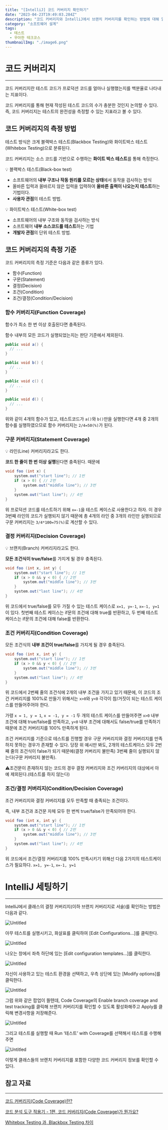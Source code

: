 ```yaml
---
title: "[IntelliJ] 코드 커버리지 확인하기"
date: "2023-04-23T19:49:03.284Z"
description: "코드 커버리지와 IntelliJ에서 브랜치 커버리지를 확인하는 방법에 대해 알아보자"
category: "소프트웨어 설계"
tags:
  - 테스트
  - 우아한 테크코스
thumbnailImg: "./image6.png"
---
```


# 코드 커버리지

---

코드 커버리지란 테스트 코드가 프로덕션 코드를 얼마나 실행했는지를 백분율로 나타내는 지표이다.

코드 커버리지를 통해 현재 작성된 테스트 코드의 수가 충분한 것인지 논의할 수 있다. 즉, 코드 커버리지는 테스트의 완전성을 측정할 수 있는 지표라고 볼 수 있다.

## 코드 커버리지의 측정 방법

테스트 방식은 크게 블랙박스 테스트(Blackbox Testing)와 화이트박스 테스트(Whitebox Testing)으로 분류된다.

코드 커버리지는 소스 코드를 기반으로 수행하는 **화이트 박스 테스트**를 통해 측정한다.

<aside>
💡 블랙박스 테스트(Black-box test)

</aside>

- 소프트웨어의 **내부 구조나 작동 원리를 모르는 상태**에서 동작을 검사하는 방식
- 올바른 입력과 올바르지 않은 입력을 입력하여 **올바른 출력이 나오는지 테스트**하는 기법이다.
- **사용자 관점**의 테스트 방법.

<aside>
💡 화이트박스 테스트(White-box test)

</aside>

- 소프트웨어의 내부 구조와 동작을 검사하는 방식
- 소프트웨어 **내부 소스코드를 테스트**하는 기법
- **개발자 관점**의 단위 테스트 방법.

## 코드 커버리지의 측정 기준

코드 커버리지의 측정 기준은 다음과 같은 종류가 있다.

- 함수(Function)
- 구문(Statement)
- 결정(Decision)
- 조건(Condition)
- 조건/결정(Condition/Decision)

### 함수 커버리지(Function Coverage)

함수가 최소 한 번 이상 호출된다면 충족된다.

함수 내부의 모든 코드가 실행되었는지는 판단 기준에서 제외된다.

```java
public void a() {
  // ...
}

public void b() {
  // ...
}

public void c() {
  // ...
}

public void d() {
  // ...
}
```

위와 같이 4개의 함수가 있고, 테스트코드가 `a()`와 `b()`만을 실행한다면 4개 중 2개의 함수를 실행하였으므로 함수 커버리지는 `2/4=50(%)`가 된다.

### 구문 커버리지(Statement Coverage)

<aside>
💡 라인(Line) 커버리지라고도 한다.

</aside>

**코드 한 줄이 한 번 이상 실행**된다면 충족된다. 때문에

```java
void foo (int x) {
    system.out("start line"); // 1번
    if (x > 0) { // 2번
        system.out("middle line"); // 3번
    }
    system.out("last line"); // 4번
}
```

위 프로덕션 코드를 테스트하기 위해 `x=-1`을 테스트 케이스로 사용한다고 하자. 이 경우 3번째 라인의 코드가 실행되지 않기 때문에 총 4개의 라인 중 3개의 라인만 실행되므로 구문 커버리지는 `3/4*100=75(%)`로 계산할 수 있다.

### 결정 커버리지(Decision Coverage)

<aside>
💡 브랜치(Branch) 커버리지라고도 한다.

</aside>

**모든 조건식이 true/false**를 가지게 될 경우 충족된다.

```java
void foo (int x, int y) {
    system.out("start line"); // 1번
    if (x > 0 && y < 0) { // 2번
        system.out("middle line"); // 3번
    }
    system.out("last line"); // 4번
}
```

위 코드에서 true/false를 모두 가질 수 있는 테스트 케이스로 `x=1, y=-1`, `x=-1, y=1`이 있다. 첫번째 테스트 케이스는 if문의 조건에 대해 true를 반환하고, 두 번째 테스트 케이스는 if문의 조건에 대해 false를 반환한다.

### 조건 커버리지(Condition Coverage)

모든 조건식의 **내부 조건이 true/false**를 가지게 될 경우 충족된다.

```java
void foo (int x, int y) {
    system.out("start line"); // 1번
    if (x > 0 && y < 0) { // 2번
        system.out("middle line"); // 3번
    }
    system.out("last line"); // 4번
}
```

위 코드에서 2번째 줄의 조건식에 2개의 내부 조건을 가지고 있기 때문에, 이 코드의 조건 커버리지를 100%로 만들기 위해서는 `x>0`와 `y<0` 각각이 참/거짓이 되는 테스트 케이스를 만들어주어야 한다.

가령 `x = 1, y = 1`, `x = -1, y = -1` 두 개의 테스트 케이스를 만들어주면 `x>0` 내부조건에 대해 true/false를 만족하고, `y<0` 내부 조건에 대해서도 false/true를 만족하기 때문에 조건 커버리지를 100% 만족하게 된다.

조건 커버리지를 기준으로 테스트를 진행할 경우 구문 커버리지와 결정 커버리지를 만족하지 못하는 경우가 존재할 수 있다. 당장 위 예시만 봐도, 2개의 테스트케이스 모두 2번째 줄의 조건식이 false가 되기 때문에(결정 커버리지 불만족) 3번째 줄이 실행되지 않는다(구문 커버리지 불만족).

⚠️조건문이 존재하지 않는 코드의 경우 결정 커버리지와 조건 커버리지의 대상에서 아예 제외된다.(테스트를 하지 않는다)

### 조건/결정 커버리지(Condition/Decision Coverage)

조건 커버리지와 결정 커버리지를 모두 만족할 때 충족되는 조건이다.

즉, 내부 조건과 조건문 자체 모두 한 번씩 true/false가 만족되어야 한다.

```java
void foo (int x, int y) {
    system.out("start line"); // 1번
    if (x > 0 && y < 0) { // 2번
        system.out("middle line"); // 3번
    }
    system.out("last line"); // 4번
}
```

위 코드에서 조건/결정 커버리지를 100% 만족시키기 위해선 다음 2가지의 테스트케이스가 필요하다. `x=1, y=-1`, `x=-1, y=1`

# IntelliJ 세팅하기

---

IntelliJ에서 클래스의 결정 커버리지(이하 브랜치 커버리지로 서술)를 확인하는 방법은 다음과 같다.

![Untitled](image.png)

아무 테스트를 실행시키고, 화살표를 클릭하여 [Edit Configurations…]를 클릭한다.

![Untitled](image2.png)

나오는 창에서 좌측 하단에 있는 [Edit configuration templates…]를 클릭한다.

![Untitled](image3.png)

자신이 사용하고 있는 테스트 환경을 선택하고, 우측 상단에 있는 [Modify options]를 클릭한다.

![Untitled](image4.png)

그럼 위와 같은 팝업이 뜰텐데, Code Coverage의 Enable branch coverage and test tracking를 클릭해 브랜치 커버리지를 확인할 수 있도록 활성화해주고 Apply를 클릭해 변경사항을 저장해준다.

![Untitled](image5.png)

그리고 테스트를 실행할 때 Run ‘테스트’ with Coverage를 선택해서 테스트를 수행해주면

![Untitled](image6.png)

이렇게 클래스들의 브랜치 커버리지를 포함한 다양한 코드 커버리지 정보를 확인할 수 있다.

## 참고 자료

---

[코드 커버리지(Code Coverage)란?](https://hudi.blog/code-coverage/)

[코드 분석 도구 적용기 - 1편, 코드 커버리지(Code Coverage)가 뭔가요?](https://velog.io/@lxxjn0/코드-분석-도구-적용기-1편-코드-커버리지Code-Coverage가-뭔가요)

[Whitebox Testing 과, Blackbox Testing 차이](https://jwprogramming.tistory.com/281)
